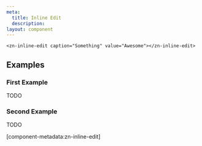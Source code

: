 ```yaml
---
meta:
  title: Inline Edit
  description:
layout: component
---
```


```html:preview
<zn-inline-edit caption="Something" value="Awesome"></zn-inline-edit>
```

## Examples

### First Example

TODO

### Second Example

TODO

[component-metadata:zn-inline-edit]
